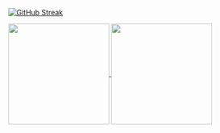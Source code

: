 <a href="https://github.com/brianveltman?tab=repositories"><img src="https://streak-stats.demolab.com?user=brianveltman&theme=transparent&hide_border=true&mode=weekly&fire=EB5454&dates=7e8590&stroke=7B83EB4E&ring=1f6feb&currStreakNum=1f6feb&sideNums=1f6feb&currStreakLabel=1f6feb&sideLabels=1f6feb" alt="GitHub Streak" /></a>

<a href="https://github.com/brianveltman?tab=repositories">
  <img height=200 align="center" src="https://github-readme-stats.vercel.app/api?username=brianveltman&show=prs_merged,prs_merged_percentage&show_icons=true&rank_icon=github&bg_color=00000000&hide_border=true&title_color=1f6feb&icon_color=1f6feb&text_color=7e8590" />
</a>
<a href="https://github.com/brianveltman?tab=repositories">
  <img height=200 align="center" src="https://github-readme-stats.vercel.app/api/top-langs/?username=brianveltman&langs_count=8&hide=html,css&layout=compact&hide_progress=true&bg_color=00000000&hide_border=true&title_color=1f6feb&card_width=320" />
</a>
